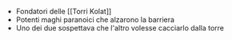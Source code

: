 - Fondatori delle [[Torri Kolat]]
- Potenti maghi paranoici che alzarono la barriera
- Uno dei due sospettava che l'altro volesse cacciarlo dalla torre